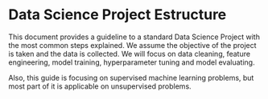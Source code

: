 # Data Science Project Estructure

This document provides a guideline to a standard Data Science Project with the most common steps explained. We assume the objective of the project is taken and the data is collected. We will focus on data cleaning, feature engineering, model training, hyperparameter tuning and model evaluating.

Also, this guide is focusing on supervised machine learning problems, but most part of it is applicable on unsupervised problems.

